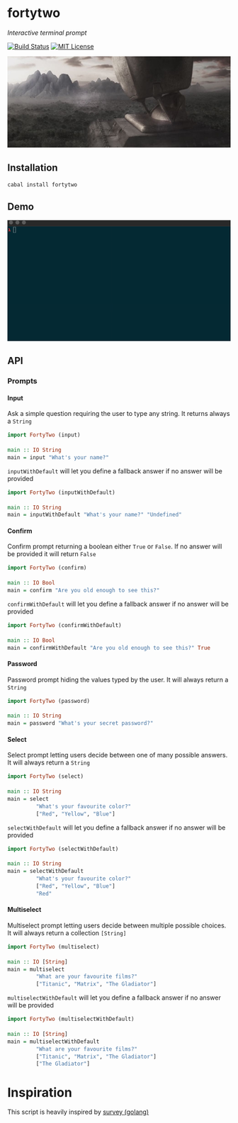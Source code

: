 # fortytwo

_Interactive terminal prompt_

[![Build Status][ci-image]][ci-url]
[![MIT License][license-image]][license-url]

![fortytwo](https://github.com/GianlucaGuarini/fortytwo/raw/develop/fortytwo.jpg)

## Installation

```sh
cabal install fortytwo
```

## Demo

![Demo](https://github.com/GianlucaGuarini/fortytwo/raw/develop/demo.gif)

## API

### Prompts

#### Input
Ask a simple question requiring the user to type any string. It returns always a `String`

```hs
import FortyTwo (input)

main :: IO String
main = input "What's your name?"
```

`inputWithDefault` will let you define a fallback answer if no answer will be provided
```hs
import FortyTwo (inputWithDefault)

main :: IO String
main = inputWithDefault "What's your name?" "Undefined"
```

#### Confirm
Confirm prompt returning a boolean either `True` or `False`. If no answer will be provided it will return `False`

```hs
import FortyTwo (confirm)

main :: IO Bool
main = confirm "Are you old enough to see this?"
```

`confirmWithDefault` will let you define a fallback answer if no answer will be provided
```hs
import FortyTwo (confirmWithDefault)

main :: IO Bool
main = confirmWithDefault "Are you old enough to see this?" True
```

#### Password
Password prompt hiding the values typed by the user. It will always return a `String`

```hs
import FortyTwo (password)

main :: IO String
main = password "What's your secret password?"
```

#### Select
Select prompt letting users decide between one of many possible answers. It will always return a `String`

```hs
import FortyTwo (select)

main :: IO String
main = select
         "What's your favourite color?"
         ["Red", "Yellow", "Blue"]
```

`selectWithDefault` will let you define a fallback answer if no answer will be provided
```hs
import FortyTwo (selectWithDefault)

main :: IO String
main = selectWithDefault
         "What's your favourite color?"
         ["Red", "Yellow", "Blue"]
         "Red"
```

#### Multiselect
Multiselect prompt letting users decide between multiple possible choices. It will always return a collection `[String]`

```hs
import FortyTwo (multiselect)

main :: IO [String]
main = multiselect
         "What are your favourite films?"
         ["Titanic", "Matrix", "The Gladiator"]
```

`multiselectWithDefault` will let you define a fallback answer if no answer will be provided
```hs
import FortyTwo (multiselectWithDefault)

main :: IO [String]
main = multiselectWithDefault
         "What are your favourite films?"
         ["Titanic", "Matrix", "The Gladiator"]
         ["The Gladiator"]
```

# Inspiration

This script is heavily inspired by [survey (golang)](https://github.com/AlecAivazis/survey)

[ci-image]: https://img.shields.io/github/actions/workflow/status/GianlucaGuarini/fortytwo/ci.yml?style=flat-square
[ci-url]: https://github.com/GianlucaGuarini/fortytwo/actions

[license-image]:http://img.shields.io/badge/license-MIT-000000.svg?style=flat-square
[license-url]:LICENSE

